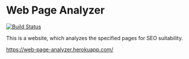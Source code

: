 # Web Page Analyzer

[![Build Status](https://travis-ci.org/orion122/project-lvl3-s142.svg?branch=master)](https://travis-ci.org/orion122/project-lvl3-s142)

This is a website, which analyzes the specified pages for SEO suitability.

https://web-page-analyzer.herokuapp.com/